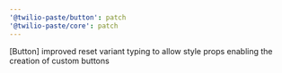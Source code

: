 ```yaml
---
'@twilio-paste/button': patch
'@twilio-paste/core': patch
---
```


[Button] improved reset variant typing to allow style props enabling the creation of custom buttons
